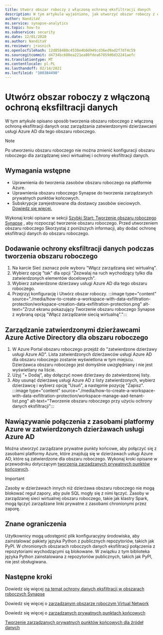 ```yaml
---
title: Utwórz obszar roboczy z włączoną ochroną eksfiltracji danych
description: W tym artykule wyjaśniono, jak utworzyć obszar roboczy z ochroną danych eksfiltracji w usłudze Azure Synapse Analytics
author: NanditaV
ms.service: synapse-analytics
ms.topic: how-to
ms.subservice: security
ms.date: 12/01/2020
ms.author: NanditaV
ms.reviewer: jrasnick
ms.openlocfilehash: 12d858488c4530e4b0d949cd36ed9ad2f7df4c59
ms.sourcegitcommit: d4734bc680ea221ea80fdea67859d6d32241aefc
ms.translationtype: MT
ms.contentlocale: pl-PL
ms.lasthandoff: 02/14/2021
ms.locfileid: "100384490"
---
```

# <a name="create-a-workspace-with-data-exfiltration-protection-enabled"></a>Utwórz obszar roboczy z włączoną ochroną eksfiltracji danych
W tym artykule opisano sposób tworzenia obszaru roboczego z włączoną ochroną eksfiltracji danych oraz zarządzania zatwierdzonymi dzierżawcami usługi Azure AD dla tego obszaru roboczego.

>[!Note]
>Po utworzeniu obszaru roboczego nie można zmienić konfiguracji obszaru roboczego dla zarządzanej sieci wirtualnej i ochrony eksfiltracji danych.

## <a name="prerequisites"></a>Wymagania wstępne
- Uprawnienia do tworzenia zasobów obszaru roboczego na platformie Azure.
- Uprawnienia obszaru roboczego Synapse do tworzenia zarządzanych prywatnych punktów końcowych.
- Subskrypcje zarejestrowane dla dostawcy zasobów sieciowych. [Dowiedz się więcej.](../../azure-resource-manager/management/resource-providers-and-types.md)

Wykonaj kroki opisane w sekcji [Szybki Start: Tworzenie obszaru roboczego Synapse](../quickstart-create-workspace.md) , aby rozpocząć tworzenie obszaru roboczego. Przed utworzeniem obszaru roboczego Skorzystaj z poniższych informacji, aby dodać ochronę eksfiltracji danych do obszaru roboczego.

## <a name="add-data-exfiltration-protection-when-creating-your-workspace"></a>Dodawanie ochrony eksfiltracji danych podczas tworzenia obszaru roboczego
1. Na karcie Sieć zaznacz pole wyboru "Włącz zarządzaną sieć wirtualną".
1. Wybierz opcję "tak" dla opcji "Zezwalaj na ruch wychodzący tylko dla zatwierdzonych elementów docelowych".
1. Wybierz zatwierdzone dzierżawy usługi Azure AD dla tego obszaru roboczego.
1. Przejrzyj konfigurację i Utwórz obszar roboczy.
:::image type="content" source="./media/how-to-create-a-workspace-with-data-exfiltration-protection/workspace-creation-data-exfiltration-protection.png" alt-text="Zrzut ekranu pokazujący Tworzenie obszaru roboczego Synapse z wybraną opcją &quot;Włącz zarządzanie siecią wirtualną&quot;.":::

## <a name="manage-approved-azure-active-directory-tenants-for-the-workspace"></a>Zarządzanie zatwierdzonymi dzierżawcami Azure Active Directory dla obszaru roboczego
1. W Azure Portal obszaru roboczego przejdź do "zatwierdzone dzierżawy usługi Azure AD". Lista zatwierdzonych dzierżawców usługi Azure AD dla obszaru roboczego zostanie wyświetlona w tym miejscu. Dzierżawca obszaru roboczego jest domyślnie uwzględniany i nie jest wyświetlany na liście.
1. Użyj "+ Dodaj", aby dołączyć nowe dzierżawy do zatwierdzonej listy.
1. Aby usunąć dzierżawę usługi Azure AD z listy zatwierdzonych, wybierz dzierżawcę i wybierz opcję "Usuń", a następnie pozycję "Zapisz".
:::image type="content" source="./media/how-to-create-a-workspace-with-data-exfiltration-protection/workspace-manage-aad-tenant-list.png" alt-text="Tworzenie obszaru roboczego przy użyciu ochrony danych eksfiltracji":::


## <a name="connecting-to-azure-resources-in-approved-azure-ad-tenants"></a>Nawiązywanie połączenia z zasobami platformy Azure w zatwierdzonych dzierżawach usługi Azure AD

Można utworzyć zarządzane prywatne punkty końcowe, aby połączyć się z zasobami platformy Azure, które znajdują się w dzierżawach usługi Azure AD, które są zatwierdzone dla obszaru roboczego. Wykonaj kroki opisane w przewodniku dotyczącym [tworzenia zarządzanych prywatnych punktów końcowych](./how-to-create-managed-private-endpoints.md).

>[!IMPORTANT]
>Zasoby w dzierżawach innych niż dzierżawa obszaru roboczego nie mogą blokować reguł zapory, aby pule SQL mogły się z nimi łączyć. Zasoby w zarządzanej sieci wirtualnej obszaru roboczego, takie jak klastry Spark, mogą łączyć zarządzane linki prywatne z zasobami chronionymi przez zaporę.

## <a name="known-limitations"></a>Znane ograniczenia
Użytkownicy mogą udostępnić plik konfiguracyjny środowiska, aby zainstalować pakiety języka Python z publicznych repozytoriów, takich jak PyPI. W chronionych obszarach roboczych danych eksfiltracji połączenia z repozytoriami wychodzącymi są blokowane. W związku z tym biblioteka języka Python zainstalowana z repozytoriów publicznych, takich jak PyPI, nie jest obsługiwana. 
  
## <a name="next-steps"></a>Następne kroki

Dowiedz się więcej [na temat ochrony danych eksfiltracji w obszarach roboczych Synapse](./workspace-data-exfiltration-protection.md)

Dowiedz się więcej o [zarządzanym obszarze roboczym Virtual Network](./synapse-workspace-managed-vnet.md)

Dowiedz się więcej o [zarządzanych prywatnych punktach końcowych](./synapse-workspace-managed-private-endpoints.md)

[Tworzenie zarządzanych prywatnych punktów końcowych dla źródeł danych](./how-to-create-managed-private-endpoints.md)
